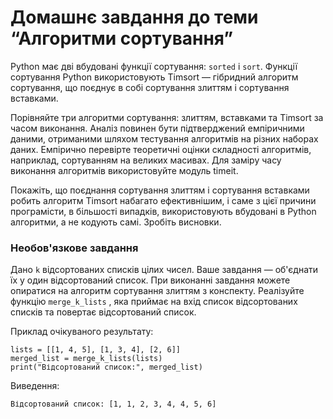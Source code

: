 # Домашнє завдання до теми “Алгоритми сортування”

Python має дві вбудовані функції сортування: `sorted` і `sort`. Функції сортування Python використовують Timsort — гібридний алгоритм сортування, що поєднує в собі сортування злиттям і сортування вставками.

Порівняйте три алгоритми сортування: злиттям, вставками та Timsort за часом виконання. Аналіз повинен бути підтверджений емпіричними даними, отриманими шляхом тестування алгоритмів на різних наборах даних. Емпірично перевірте теоретичні оцінки складності алгоритмів, наприклад, сортуванням на великих масивах. Для заміру часу виконання алгоритмів використовуйте модуль timeit.

Покажіть, що поєднання сортування злиттям і сортування вставками робить алгоритм Timsort набагато ефективнішим, і саме з цієї причини програмісти, в більшості випадків, використовують вбудовані в Python алгоритми, а не кодують самі. Зробіть висновки.

### Необов'язкове завдання

Дано `k` відсортованих списків цілих чисел. Ваше завдання — об'єднати їх у один відсортований список. При виконанні завдання можете опиратися на алгоритм сортування злиттям з конспекту. Реалізуйте функцію `merge_k_lists` , яка приймає на вхід список відсортованих списків та повертає відсортований список.

Приклад очікуваного результату:
```
lists = [[1, 4, 5], [1, 3, 4], [2, 6]]
merged_list = merge_k_lists(lists)
print("Відсортований список:", merged_list)
```

Виведення:
```
Відсортований список: [1, 1, 2, 3, 4, 4, 5, 6]
```
